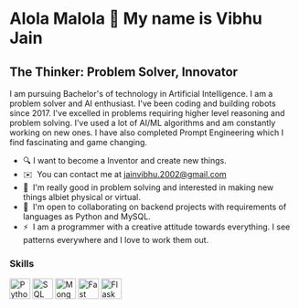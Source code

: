 Alola Malola 👋 My name is Vibhu Jain
============================

The Thinker: Problem Solver, Innovator
--------------------------

I am pursuing Bachelor's of technology in Artificial Intelligence. I am a problem solver and AI enthusiast. I've been coding and building robots since 2017. I've excelled in problems requiring higher level reasoning and problem solving. I've used a lot of AI/ML algorithms and am constantly working on new ones. I have also completed Prompt Engineering which I find fascinating and game changing. 

* 🔍  I want to become a Inventor and create new things.
* ✉️  You can contact me at [jainvibhu.2002@gmail.com](mailto:jainvibhu.2002@gmail.com)
* 🧠  I'm really good in problem solving and interested in making new things albiet physical or virtual.
* 🤝  I'm open to collaborating on backend projects with requirements of languages as Python and MySQL.
* ⚡  I am a programmer with a creative attitude towards everything. I see patterns everywhere and I love to work them out.

### Skills

<p align="left">
 <a href="https://www.python.org/" target="_blank" rel="noreferrer"><img src="https://raw.githubusercontent.com/danielcranney/readme-generator/main/public/icons/skills/python-colored.svg" width="36" height="36" alt="Python" /></a>
   <a href="https://www.mysql.com/" target="_blank" rel="noreferrer"><img src="https://www.tutorialsteacher.com/Content/images/home/sql.png" width="36" height="36" alt="SQL" /></a>
  <a href="https://www.mongodb.com/" target="_blank" rel="noreferrer"><img src="https://raw.githubusercontent.com/danielcranney/readme-generator/main/public/icons/skills/mongodb-colored.svg" width="36" height="36" alt="MongoDB" /></a>
 <a href="https://fastapi.tiangolo.com/" target="_blank" rel="noreferrer"><img src="https://pbs.twimg.com/profile_images/1417542931209199621/fWMEIB5j_400x400.jpg" width="36" height="36" alt="Fast API" /></a>
  <a href="https://flask.palletsprojects.com/en/2.3.x/" target="_blank" rel="noreferrer"><img src="https://assets.cdn.prod.twilio.com/original_images/flask-oauth.png" width="36" height="36" alt="Flask" /></a>

